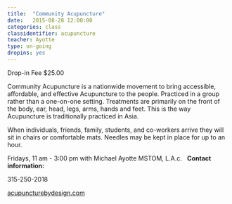 ```yaml
---
title:  "Community Acupuncture"
date:   2015-08-28 12:00:00
categories: class
classidentifier: acupuncture
teacher: Ayotte
type: on-going
dropins: yes
---
```

Drop-in Fee $25.00

Community Acupuncture is a nationwide movement to bring accessible, affordable, and effective Acupuncture to the people. Practiced in a group rather than a one-on-one setting. Treatments are primarily on the front of the body, ear, head, legs, arms, hands and feet. This is the way Acupuncture is traditionally practiced in Asia. 

When individuals, friends, family, students, and co-workers arrive they will sit in chairs or comfortable mats. Needles may be kept in place for up to an hour. 

Fridays, 11 am - 3:00 pm with Michael Ayotte MSTOM, L.A.c.
 
**Contact information:** 

315-250-2018 

<div><a href="http://acupuncturebydesign.com">acupuncturebydesign.com</a></div>
